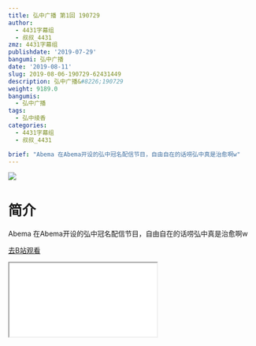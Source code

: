 ```yaml
---
title: 弘中广播 第1回 190729
author:
  - 4431字幕组
  - 叔叔_4431
zmz: 4431字幕组
publishdate: '2019-07-29'
bangumi: 弘中广播
date: '2019-08-11'
slug: 2019-08-06-190729-62431449
description: 弘中广播&#8226;190729
weight: 9189.0
bangumis:
  - 弘中广播
tags:
  - 弘中绫香
categories:
  - 4431字幕组
  - 叔叔_4431

brief: "Abema 在Abema开设的弘中冠名配信节目，自由自在的话唠弘中真是治愈啊w"
---
```

![](https://raw.githubusercontent.com/tcgriffith/owaraisite/master/static/tmpimg/b2a1105b4e2dee8c78a64695dda46d1d25cc3484.jpg.480.jpg)
# 简介  
Abema
在Abema开设的弘中冠名配信节目，自由自在的话唠弘中真是治愈啊w  

[去B站观看](https://www.bilibili.com/video/av62431449/)
<div class ="resp-container"><iframe class="testiframe" src="//player.bilibili.com/player.html?aid=62431449"", scrolling="no", allowfullscreen="true" > </iframe></div> 
